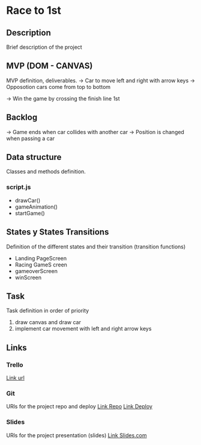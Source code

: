 # Race to 1st

## Description

Brief description of the project

## MVP (DOM - CANVAS)

MVP definition, deliverables.
-> Car to move left and right with arrow keys
-> Opposotion cars come from top to bottom

-> Win the game by crossing the finish line 1st

## Backlog

-> Game ends when car collides with another car
-> Position is changed when passing a car

## Data structure

Classes and methods definition.

### script.js

- drawCar()
- gameAnimation()
- startGame()

## States y States Transitions

Definition of the different states and their transition (transition functions)

- Landing PageScreen
- Racing GameS creen
- gameoverScreen
- winScreen

## Task

Task definition in order of priority

1. draw canvas and draw car
2. implement car movement with left and right arrow keys

## Links

### Trello

[Link url](https://trello.com)

### Git

URls for the project repo and deploy
[Link Repo](http://github.com)
[Link Deploy](http://github.com)

### Slides

URls for the project presentation (slides)
[Link Slides.com](https://docs.google.com/presentation/d/1vf8zApHikXjzpNxMybDhUfnNwumqBeZMUI82ZIKPr4Q/edit?usp=sharing)
